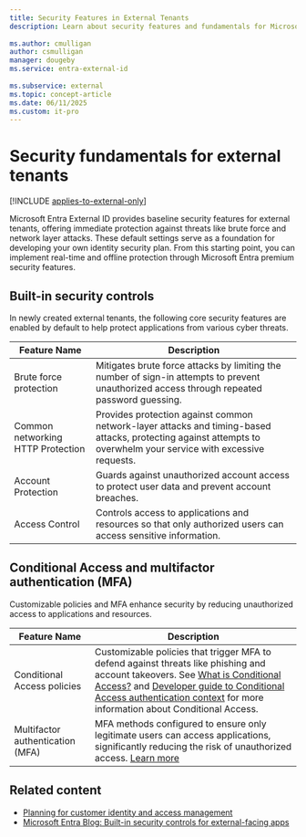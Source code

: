```yaml
---
title: Security Features in External Tenants
description: Learn about security features and fundamentals for Microsoft Entra External ID customer identity and access management (CIAM) in external tenant configurations.
 
ms.author: cmulligan
author: csmulligan
manager: dougeby
ms.service: entra-external-id
 
ms.subservice: external
ms.topic: concept-article
ms.date: 06/11/2025
ms.custom: it-pro
---
```


# Security fundamentals for external tenants

[!INCLUDE [applies-to-external-only](../includes/applies-to-external-only.md)]

Microsoft Entra External ID provides baseline security features for external tenants, offering immediate protection against threats like brute force and network layer attacks. These default settings serve as a foundation for developing your own identity security plan. From this starting point, you can implement real-time and offline protection through Microsoft Entra premium security features.

## Built-in security controls

In newly created external tenants, the following core security features are enabled by default to help protect applications from various cyber threats.

|Feature Name  |Description  |
|--------------|-------------|
|Brute force protection            | Mitigates brute force attacks by limiting the number of sign-in attempts to prevent unauthorized access through repeated password guessing. |
|Common networking HTTP Protection | Provides protection against common network-layer attacks and timing-based attacks, protecting against attempts to overwhelm your service with excessive requests.|
|Account Protection                | Guards against unauthorized account access to protect user data and prevent account breaches.   |
|Access Control                    | Controls access to applications and resources so that only authorized users can access sensitive information.  |
 
## Conditional Access and multifactor authentication (MFA)

Customizable policies and MFA enhance security by reducing unauthorized access to applications and resources.

|Feature Name	|Description |
|---------------|------------| 
|Conditional Access policies	    |Customizable policies that trigger MFA to defend against threats like phishing and account takeovers. See [What is Conditional Access?](~/identity/conditional-access/overview.md) and [Developer guide to Conditional Access authentication context](~/identity-platform/developer-guide-conditional-access-authentication-context.md) for more information about Conditional Access.   |
|Multifactor authentication (MFA)	|MFA methods configured to ensure only legitimate users can access applications, significantly reducing the risk of unauthorized access. [Learn more](concept-multifactor-authentication-customers.md)     |

## Related content

- [Planning for customer identity and access management](concept-planning-your-solution.md)
- [Microsoft Entra Blog: Built-in security controls for external-facing apps](https://techcommunity.microsoft.com/blog/microsoft-entra-blog/built-in-security-controls-for-external-facing-apps/4175879)
